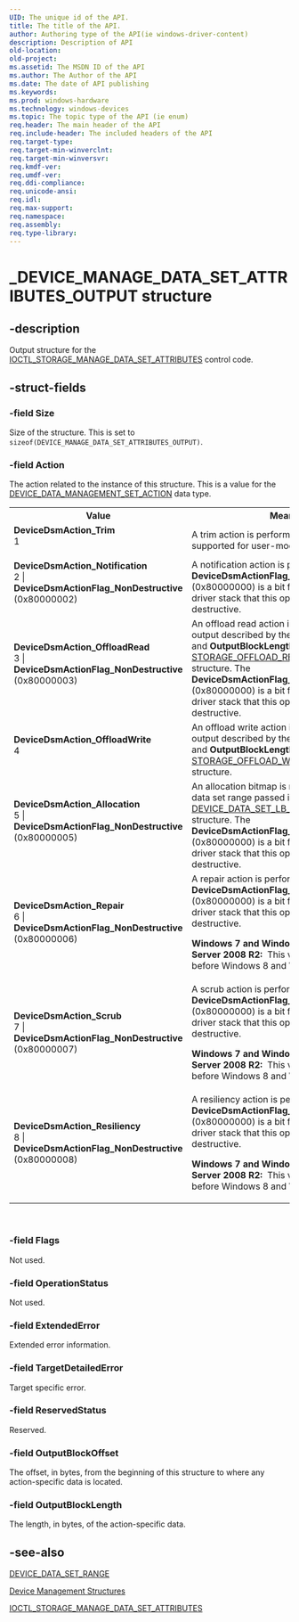 ```yaml
---
UID: The unique id of the API.
title: The title of the API.
author: Authoring type of the API(ie windows-driver-content)
description: Description of API
old-location: 
old-project: 
ms.assetid: The MSDN ID of the API
ms.author: The Author of the API
ms.date: The date of API publishing
ms.keywords: 
ms.prod: windows-hardware
ms.technology: windows-devices
ms.topic: The topic type of the API (ie enum)
req.header: The main header of the API
req.include-header: The included headers of the API
req.target-type: 
req.target-min-winverclnt: 
req.target-min-winversvr: 
req.kmdf-ver: 
req.umdf-ver: 
req.ddi-compliance: 
req.unicode-ansi: 
req.idl: 
req.max-support: 
req.namespace: 
req.assembly: 
req.type-library: 
---
```


# _DEVICE_MANAGE_DATA_SET_ATTRIBUTES_OUTPUT structure


## -description


Output structure for the 
     <a href="https://msdn.microsoft.com/library/windows/hardware/ff560573">IOCTL_STORAGE_MANAGE_DATA_SET_ATTRIBUTES</a> 
     control code.


## -struct-fields




### -field Size

Size of the structure. This is set to 
      <code>sizeof(DEVICE_MANAGE_DATA_SET_ATTRIBUTES_OUTPUT)</code>.


### -field Action

The action related to the instance of this structure. This is a value for the 
      <a href="https://msdn.microsoft.com/library/windows/hardware/ff552520">DEVICE_DATA_MANAGEMENT_SET_ACTION</a> data
      type.

<table>
<tr>
<th>Value</th>
<th>Meaning</th>
</tr>
<tr>
<td width="40%"><a id="DeviceDsmAction_Trim"></a><a id="devicedsmaction_trim"></a><a id="DEVICEDSMACTION_TRIM"></a><dl>
<dt><b>DeviceDsmAction_Trim</b></dt>
<dt>1</dt>
</dl>
</td>
<td width="60%">
A trim action is performed. This value is not supported for user-mode applications.

</td>
</tr>
<tr>
<td width="40%"><a id="DeviceDsmAction_Notification"></a><a id="devicedsmaction_notification"></a><a id="DEVICEDSMACTION_NOTIFICATION"></a><dl>
<dt><b>DeviceDsmAction_Notification</b></dt>
<dt>2 | <b>DeviceDsmActionFlag_NonDestructive</b> (0x80000002)</dt>
</dl>
</td>
<td width="60%">
A notification action is performed. The <b>DeviceDsmActionFlag_NonDestructive</b> 
        (0x80000000) is a bit flag to indicate to the driver stack that this operation is non-destructive.

</td>
</tr>
<tr>
<td width="40%"><a id="DeviceDsmAction_OffloadRead"></a><a id="devicedsmaction_offloadread"></a><a id="DEVICEDSMACTION_OFFLOADREAD"></a><dl>
<dt><b>DeviceDsmAction_OffloadRead</b></dt>
<dt>3 | <b>DeviceDsmActionFlag_NonDestructive</b> (0x80000003)</dt>
</dl>
</td>
<td width="60%">
An offload read action is performed. The output described by the 
         <b>OutputBlockOffset</b> and <b>OutputBlockLength</b> members is a 
         <a href="https://msdn.microsoft.com/library/windows/hardware/hh451467">STORAGE_OFFLOAD_READ_OUTPUT</a> structure. 
         The <b>DeviceDsmActionFlag_NonDestructive</b> (0x80000000) is a bit flag to indicate to 
         the driver stack that this operation is non-destructive.

</td>
</tr>
<tr>
<td width="40%"><a id="DeviceDsmAction_OffloadWrite"></a><a id="devicedsmaction_offloadwrite"></a><a id="DEVICEDSMACTION_OFFLOADWRITE"></a><dl>
<dt><b>DeviceDsmAction_OffloadWrite</b></dt>
<dt>4</dt>
</dl>
</td>
<td width="60%">
An offload write action is performed. The output described by the 
         <b>OutputBlockOffset</b> and <b>OutputBlockLength</b> members is a 
         <a href="https://msdn.microsoft.com/library/windows/hardware/hh451472">STORAGE_OFFLOAD_WRITE_OUTPUT</a> structure.

</td>
</tr>
<tr>
<td width="40%"><a id="DeviceDsmAction_Allocation"></a><a id="devicedsmaction_allocation"></a><a id="DEVICEDSMACTION_ALLOCATION"></a><dl>
<dt><b>DeviceDsmAction_Allocation</b></dt>
<dt>5 | <b>DeviceDsmActionFlag_NonDestructive</b> (0x80000005)</dt>
</dl>
</td>
<td width="60%">
An allocation bitmap is returned for the first data set range passed in. The output is in a 
         <a href="https://msdn.microsoft.com/library/windows/hardware/hh439633">DEVICE_DATA_SET_LB_PROVISIONING_STATE</a> 
         structure. The <b>DeviceDsmActionFlag_NonDestructive</b> (0x80000000) is a bit flag to 
         indicate to the driver stack that this operation is non-destructive.

</td>
</tr>
<tr>
<td width="40%"><a id="DeviceDsmAction_Repair"></a><a id="devicedsmaction_repair"></a><a id="DEVICEDSMACTION_REPAIR"></a><dl>
<dt><b>DeviceDsmAction_Repair</b></dt>
<dt>6 | <b>DeviceDsmActionFlag_NonDestructive</b> (0x80000006)</dt>
</dl>
</td>
<td width="60%">
A repair action is performed. The <b>DeviceDsmActionFlag_NonDestructive</b> (0x80000000) 
         is a bit flag to indicate to the driver stack that this operation is non-destructive.

<b>Windows 7 and Windows Server 2008 R2:  </b>This value is not supported before Windows 8 and Windows Server 2012.

</td>
</tr>
<tr>
<td width="40%"><a id="DeviceDsmAction_Scrub"></a><a id="devicedsmaction_scrub"></a><a id="DEVICEDSMACTION_SCRUB"></a><dl>
<dt><b>DeviceDsmAction_Scrub</b></dt>
<dt>7 | <b>DeviceDsmActionFlag_NonDestructive</b> (0x80000007)</dt>
</dl>
</td>
<td width="60%">
A scrub action is performed. The <b>DeviceDsmActionFlag_NonDestructive</b> 
         (0x80000000) is a bit flag to indicate to the driver stack that this operation is non-destructive.

<b>Windows 7 and Windows Server 2008 R2:  </b>This value is not supported before Windows 8 and Windows Server 2012.

</td>
</tr>
<tr>
<td width="40%"><a id="DeviceDsmAction_Resiliency"></a><a id="devicedsmaction_resiliency"></a><a id="DEVICEDSMACTION_RESILIENCY"></a><dl>
<dt><b>DeviceDsmAction_Resiliency</b></dt>
<dt>8 | <b>DeviceDsmActionFlag_NonDestructive</b> (0x80000008)</dt>
</dl>
</td>
<td width="60%">
A resiliency action is performed. The <b>DeviceDsmActionFlag_NonDestructive</b> 
         (0x80000000) is a bit flag to indicate to the driver stack that this operation is non-destructive.

<b>Windows 7 and Windows Server 2008 R2:  </b>This value is not supported before Windows 8 and Windows Server 2012.

</td>
</tr>
</table>
 


### -field Flags

Not used.


### -field OperationStatus

Not used.


### -field ExtendedError

Extended error information.


### -field TargetDetailedError

Target specific error.


### -field ReservedStatus

Reserved.


### -field OutputBlockOffset

The offset, in bytes, from the beginning of this structure to where any action-specific data is 
      located.


### -field OutputBlockLength

The length, in bytes, of the action-specific data.


## -see-also




<a href="https://msdn.microsoft.com/library/windows/hardware/ff552523">DEVICE_DATA_SET_RANGE</a>



<a href="https://msdn.microsoft.com/85ebbdca-94a0-4467-8d15-ee3a850e1cd9">Device Management Structures</a>



<a href="https://msdn.microsoft.com/library/windows/hardware/ff560573">IOCTL_STORAGE_MANAGE_DATA_SET_ATTRIBUTES</a>
 

 

